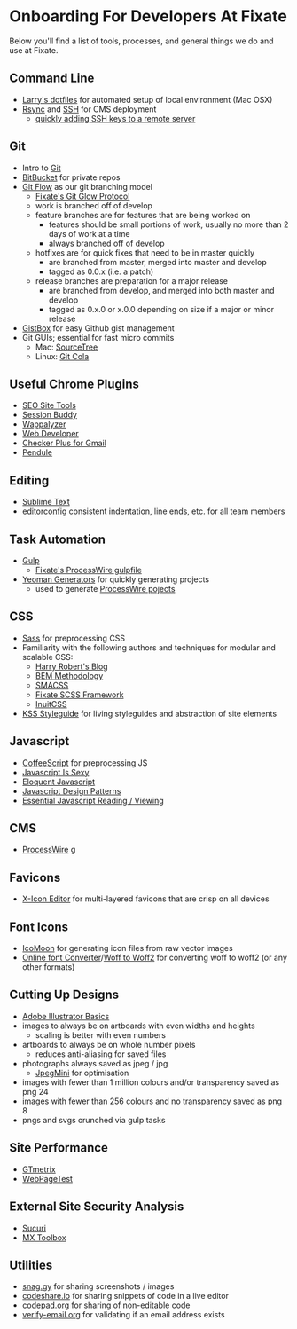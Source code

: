 # Onboarding For Developers At Fixate

Below you'll find a list of tools, processes, and general things we do and use at Fixate.

## Command Line

- [Larry's dotfiles](https://github.com/larrybotha/dotfiles) for automated setup of local environment (Mac OSX)
- [Rsync](https://www.digitalocean.com/community/tutorials/how-to-use-rsync-to-sync-local-and-remote-directories-on-a-vps) and [SSH](https://help.github.com/articles/generating-ssh-keys/) for CMS deployment
  - [quickly adding SSH keys to a remote server](https://gist.github.com/7786195)

## Git

- Intro to [Git](https://www.codeschool.com/courses/try-git)
- [BitBucket](http://bitbucket.org) for private repos
- [Git Flow](http://danielkummer.github.io/git-flow-cheatsheet/) as our git branching model
  - [Fixate's Git Glow Protocol](https://github.com/fixate/git-flow-protocol)
  - work is branched off of develop
  - feature branches are for features that are being worked on
    - features should be small portions of work, usually no more than 2 days of work at a time
    - always branched off of develop
  - hotfixes are for quick fixes that need to be in master quickly
    - are branched from master, merged into master and develop
    - tagged as 0.0.x (i.e. a patch)
  - release branches are preparation for a major release
    - are branched from develop, and merged into both master and develop
    - tagged as 0.x.0 or x.0.0 depending on size if a major or minor release
- [GistBox](https://app.gistboxapp.com/library/my-gists) for easy Github gist management
- Git GUIs; essential for fast micro commits
  - Mac: [SourceTree](http://www.sourcetreeapp.com/)
  - Linux: [Git Cola](https://git-cola.github.io/)

## Useful Chrome Plugins

- [SEO Site Tools](https://chrome.google.com/webstore/detail/seo-site-tools/diahigjngdnkdgajdbpjdeomopbpkjjc)
- [Session Buddy](https://chrome.google.com/webstore/detail/session-buddy/edacconmaakjimmfgnblocblbcdcpbko)
- [Wappalyzer](https://wappalyzer.com/?pk_campaign=chrome&pk_kwd=context)
- [Web Developer](http://chrispederick.com/work/web-developer/)
- [Checker Plus for Gmail](https://chrome.google.com/webstore/detail/checker-plus-for-gmail/oeopbcgkkoapgobdbedcemjljbihmemj)
- [Pendule](https://chrome.google.com/webstore/detail/pendule/gbkffbkamcejhkcaocmkdeiiccpmjfdi)

## Editing

- [Sublime Text](http://www.sublimetext.com/)
- [editorconfig](http://editorconfig.org/) consistent indentation, line ends, etc. for all team members

## Task Automation

- [Gulp](http://gulpjs.com)
  - [Fixate's ProcessWire gulpfile](https://github.com/fixate/generator-fixate-pw/blob/develop/app/templates/_gulpfile.coffee)
- [Yeoman Generators](http://yeoman.io/generators/) for quickly generating projects
  - used to generate [ProcessWire pojects](https://github.com/fixate/generator-fixate-pw/)

## CSS

- [Sass](http://sass-lang.com/) for preprocessing CSS
- Familiarity with the following authors and techniques for modular and scalable CSS:
  - [Harry Robert's Blog](http://csswizardry.com)
  - [BEM Methodology](https://en.bem.info/method/)
  - [SMACSS](https://smacss.com/)
  - [Fixate SCSS Framework](https://github.com/larrybotha/styleguide/tree/inuit)
  - [InuitCSS](http://inuitcss.com/)
- [KSS Styleguide](https://github.com/fixate/kss-boilerplate) for living styleguides and abstraction of site elements

## Javascript

- [CoffeeScript](http://coffeescript.org/) for preprocessing JS
- [Javascript Is Sexy](javascriptissexy.com)
- [Eloquent Javascript](http://eloquentjavascript.net/)
- [Javascript Design Patterns](http://addyosmani.com/resources/essentialjsdesignpatterns/book/)
- [Essential Javascript Reading / Viewing](https://github.com/ericelliott/essential-javascript-links)

## CMS

- [ProcessWire](http://processwire.com)
g
## Favicons

- [X-Icon Editor](http://www.xiconeditor.com/) for multi-layered favicons that are crisp on all devices

## Font Icons

- [IcoMoon](http://icomoon.io/app) for generating icon files from raw vector images
- [Online font Converter](http://onlinefontconverter.com/)/[Woff to Woff2](https://everythingfonts.com/woff-to-woff2) for converting woff to woff2 (or any other formats)

## Cutting Up Designs

- [Adobe Illustrator Basics](https://www.udemy.com/learn-adobe-illustrator-from-scratch/)
- images to always be on artboards with even widths and heights
  - scaling is better with even numbers
- artboards to always be on whole number pixels
  - reduces anti-aliasing for saved files
- photographs always saved as jpeg / jpg
  - [JpegMini](http://jpegmini.com) for optimisation
- images with fewer than 1 million colours and/or transparency saved as png 24
- images with fewer than 256 colours and no transparency saved as png 8
- pngs and svgs crunched via gulp tasks

## Site Performance

- [GTmetrix](http://gtmetrix.com/)
- [WebPageTest](http://www.webpagetest.org/)

## External Site Security Analysis

- [Sucuri](http://sitecheck.sucuri.net/)
- [MX Toolbox](http://mxtoolbox.com/SuperTool.aspx)

## Utilities

- [snag.gy](http://snag.gy) for sharing screenshots / images
- [codeshare.io](http://www.codeshare.io/) for sharing snippets of code in a live editor
- [codepad.org](http://codepad.org) for sharing of non-editable code
- [verify-email.org](http://verify-email.org/) for validating if an email address exists
